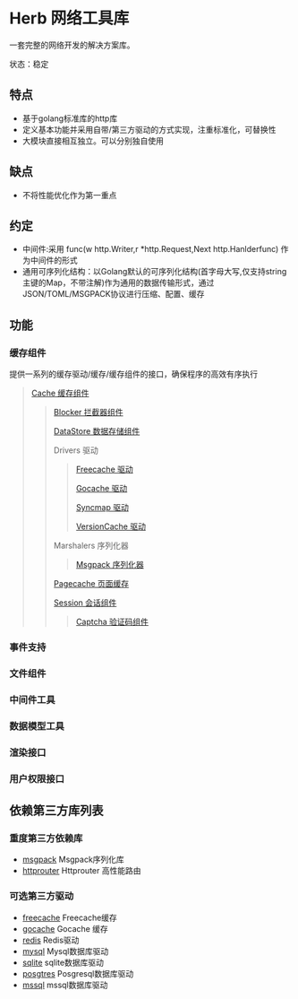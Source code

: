 # Herb 网络工具库
一套完整的网络开发的解决方案库。

状态：稳定

## 特点
* 基于golang标准库的http库
* 定义基本功能并采用自带/第三方驱动的方式实现，注重标准化，可替换性
* 大模块直接相互独立。可以分别独自使用

## 缺点
* 不将性能优化作为第一重点

## 约定
* 中间件:采用 func(w http.Writer,r *http.Request,Next http.Hanlderfunc) 作为中间件的形式
* 通用可序列化结构：以Golang默认的可序列化结构(首字母大写,仅支持string主键的Map，不带注解)作为通用的数据传输形式，通过JSON/TOML/MSGPACK协议进行压缩、配置、缓存


## 功能

###  缓存组件
提供一系列的缓存驱动/缓存/缓存组件的接口，确保程序的高效有序执行
>  [Cache 缓存组件](cache/readme.md)
>  > [Blocker 拦截器组件](cache/blocker/readme.md)
> >
>  > [DataStore 数据存储组件](cache/datastore/readme.md)
> >
> >Drivers 驱动
>  >
> > >  [Freecache 驱动](cache/drivers/freecache/readme.md)
> > > 
> > > [Gocache 驱动](cache/drivers/gocache/readme.md)
> > >
> > >[Syncmap 驱动](cache/drivers/syncmapcache/readme.md)
> > >
> > > [VersionCache 驱动](cache/drivers/versioncache/readme.md)
> >
> >Marshalers 序列化器
> > > [Msgpack 序列化器](cache/marshalers/msgpackmarshaler/readme.md)
> >
> > [Pagecache 页面缓存](cache/pagecache/readme.md)
> >
> > [Session 会话组件](cache/session/readme.md)
> >
> >> [Captcha 验证码组件](cache/session/captcha/readme.md)
### 事件支持
### 文件组件
### 中间件工具
### 数据模型工具
### 渲染接口
### 用户权限接口

## 依赖第三方库列表

### 重度第三方依赖库

* [msgpack](github.com/vmihailenco/msgpack) Msgpack序列化库
* [httprouter](github.com/julienschmidt/httprouter) Httprouter 高性能路由

### 可选第三方驱动
* [freecache](github.com/coocood/freecache) Freecache缓存
* [gocache](github.com/patrickmn/go-cache) Gocache 缓存
* [redis](github.com/garyburd/redigo/redis) Redis驱动
* [mysql](github.com/go-sql-driver/mysql) Mysql数据库驱动
* [sqlite](github.com/mattn/go-sqlite3) sqlite数据库驱动
* [posgtres](github.com/lib/pq) Posgresql数据库驱动
* [mssql](github.com/denisenkom/go-mssqldb) mssql数据库驱动